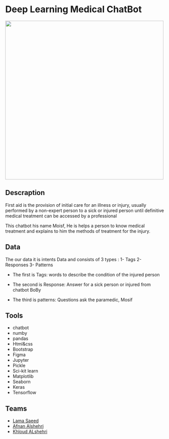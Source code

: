 # Deep Learning Medical ChatBot


<img src ="https://blog.businessdecision.com/wp-content/uploads/2020/06/chatbot-not-just-chatbot-835x400-1.jpg" 
width="500">

## Descraption

First aid is the provision of initial care for an illness or injury, usually performed by a non-expert person to a sick or injured person until definitive medical treatment can be accessed by a professional

This chatbot his name Moisf, He is helps a person to know medical treatment and explains to him the methods of treatment for the injury.



## Data

 The our data it is intents Data and consists of 3 types :
1- Tags 2- Responses 3- Patterns

- The first is Tags:
words to describe the condition of the injured person

- The second is Response:
Answer for a sick person or injured from chatbot BoBy 

- The third is patterns:
Questions ask the paramedic, Mosif

## Tools

- chatbot 
- numby
- pandas
- Html&css
- Bootstrap
- Figma
- Jupyter
- Pickle
- Sci-kit learn 
- Matplotlib
- Seaborn
- Keras
- Tensorflow



## Teams

- <a href="https://github.com/LamaSaeed/ChatBot_DL/"> Lama Saeed</a>
-  <a href="https://github.com/Afnan-alshehri/daap-learning"> Afnan Alshehri</a>
- <a href="https://github.com/kholod2/ChatBot_DL"> Khloud ALshehri</a>
